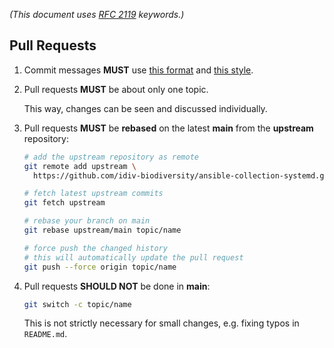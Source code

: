 *(This document uses [RFC 2119][rfc2119] keywords.)*

Pull Requests
-------------

1.  Commit messages **MUST** use [this format][commit-format] and [this
    style][commit-style].

1.  Pull requests **MUST** be about only one topic.

    This way, changes can be seen and discussed individually.

1.  Pull requests **MUST** be **rebased** on the latest **main** from the
    **upstream** repository:

    ```bash
    # add the upstream repository as remote
    git remote add upstream \
      https://github.com/idiv-biodiversity/ansible-collection-systemd.git

    # fetch latest upstream commits
    git fetch upstream

    # rebase your branch on main
    git rebase upstream/main topic/name

    # force push the changed history
    # this will automatically update the pull request
    git push --force origin topic/name
    ```

1.  Pull requests **SHOULD NOT** be done in **main**:

    ```bash
    git switch -c topic/name
    ```

    This is not strictly necessary for small changes, e.g. fixing typos in
    `README.md`.


[commit-format]: https://idiv-biodiversity.github.io/git-knowledge-base/commit-message-conventions.html#structural-style
[commit-style]: https://idiv-biodiversity.github.io/git-knowledge-base/commit-message-conventions.html#wookietreiber
[rfc2119]: https://tools.ietf.org/html/rfc2119
